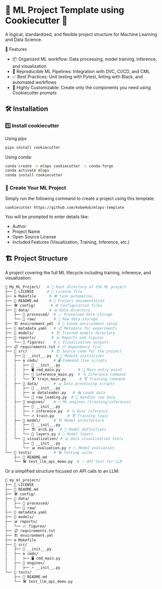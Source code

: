 # 🚀 ML Project Template using Cookiecutter 🍪

A logical, standardized, and flexible project structure for Machine Learning and Data Science.

📌 Features
+ 📦 Organized ML workflow: Data processing, model training, inference, and visualization
+ 🔄 Reproducible ML Pipelines: Integration with DVC, CI/CD, and CML
+ ✅ Best Practices: Unit testing with Pytest, linting with Black, and automated workflows
+ 🤖 Highly Customizable: Create only the components you need using Cookiecutter prompts

## 🛠️ Installation

### 1️⃣ Install cookiecutter

Using pipx
```bash
pipx install cookiecutter
```

Using conda:
```bash
conda create -n mlops cookiecutter -c conda-forge
conda activate mlops
conda install cookiecutter
```

### 🎯 Create Your ML Project

Simply run the following command to create a project using this template:
```
cookiecutter https://github.com/kobeHub/mlops-template
```
You will be prompted to enter details like:
+ Author
+ Project Name
+ Open Source License
+ Included Features (Visualization, Training, Inference, etc.)

## 🏗 Project Structure

A project covering the full ML lifecycle including training, inference, and visualization:

```bash
📂 My_ML_Project/   # 🚀 Root directory of the ML project
├── 📜 LICENSE      # 📄 License file
├── ⚙️ Makefile      # 🛠 Task automation
├── 📄 README.md     # 📘 Project documentation
├── 🛠 config/       # ⚙️ Configuration files
├── 📂 data/         # 📊 Data directory
│   ├── 📂 processed/  # 📈 Processed data storage
│   └── 📂 raw/        # 📂 Raw data storage
├── 🏗 environment.yml  # 🏢 Conda environment setup
├── 📑 metadata.yaml   # 📋 Metadata for experiments
├── 📂 models/        # 🏗 Trained models directory
├── 📂 reports/       # 📊 Reports and figures
│   └── 📂 figures/    # 📸 Visualization outputs
├── 📋 requirements.txt # 📦 Dependency list
├── 📂 src/           # 🏗 Source code for the project
│   ├── 📄 __init__.py  # 🔹 Module initializer
│   ├── ⚙ cmds/       # 🖥 Command-line scripts
│   │   ├── 📄 __init__.py
│   │   ├── 🖥 cmd_main.py        # 🎯 Main entry point
│   │   ├── 🤖 inference_main.py  # 🔍 Inference command
│   │   └── 🏋 train_main.py      # 🏋 Training command
│   ├── 📂 data/       # 📊 Data processing scripts
│   │   ├── 📄 __init__.py
│   │   ├── 📊 dataloader.py   # 📥 Loads data
│   │   └── 📜 raw_loading.py  # 📂 Handles raw data
│   ├── 📂 engines/    # 🔥 ML engines (training/inference)
│   │   ├── 📄 __init__.py
│   │   ├── ⚡ inference.py  # 🔍 Runs inference
│   │   └── 🔥 train.py      # 🏋 Training logic
│   ├── 📂 model/      # 🏗 Model architecture
│   │   ├── 📄 __init__.py
│   │   ├── 🏗 arch.py   # 🏢 Model definitions
│   │   └── 🧱 layers.py # 🧩 Model layers
│   └── 📂 visualization/ # 📊 Data visualization tools
│       ├── 📄 __init__.py
│       └── 📊 evaluation.py # 📉 Model evaluation
└── 🧪 tests/          # 🛠 Testing suite
    ├── 📜 README.md
    └── 🛠 test_llm_api_demo.py  # ✅ API test for LLM
```

Or a simplified structure focused on API calls to an LLM:
```bash
📂 my_ml_project/
├── 📜 LICENSE
├── 📄 README.md
├── 🛠 config/
├── 📂 data/         
│   ├── 📂 processed/  
│   └── 📂 raw/
├── 📑 metadata.yaml
├── 📂 models/
├── 📊 reports/
│   └── 📈 figures/
├── 📋 requirements.txt
├── 🏗 environment.yml
├── ⚙️ Makefile 
├── 📂 src/
│   ├── 📄 __init__.py
│   ├── ⚙ cmds/
│   │   ├── 🖥 cmd_main.py
│   ├── 📂 engines/
│   │   ├── ⚡ __init__.py
└── 🧪 tests/
    ├── 📝 README.md
    └── 🛠 test_llm_api_demo.py
```

